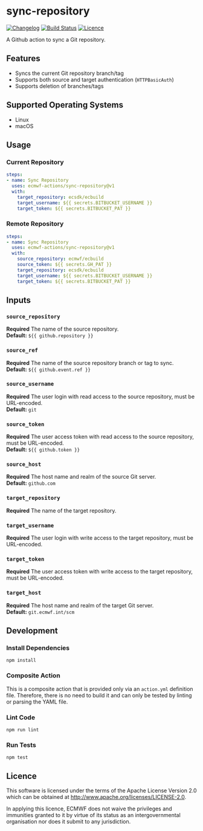 # sync-repository

[![Changelog](https://img.shields.io/github/package-json/v/ecmwf-actions/sync-repository)](CHANGELOG.md)
[![Build Status](https://img.shields.io/github/actions/workflow/status/ecmwf-actions/sync-repository/ci.yml?branch=main)](https://github.com/ecmwf-actions/sync-repository/actions/workflows/ci.yml)
[![Licence](https://img.shields.io/github/license/ecmwf-actions/sync-repository)](https://github.com/ecmwf-actions/sync-repository/blob/main/LICENSE)

A Github action to sync a Git repository.

## Features

* Syncs the current Git repository branch/tag
* Supports both source and target authentication (`HTTPBasicAuth`)
* Supports deletion of branches/tags

## Supported Operating Systems

* Linux
* macOS

## Usage

### Current Repository

```yaml
steps:
- name: Sync Repository
  uses: ecmwf-actions/sync-repository@v1
  with:
    target_repository: ecsdk/ecbuild
    target_username: ${{ secrets.BITBUCKET_USERNAME }}
    target_token: ${{ secrets.BITBUCKET_PAT }}
```

### Remote Repository

```yaml
steps:
- name: Sync Repository
  uses: ecmwf-actions/sync-repository@v1
  with:
    source_repository: ecmwf/ecbuild
    source_token: ${{ secrets.GH_PAT }}
    target_repository: ecsdk/ecbuild
    target_username: ${{ secrets.BITBUCKET_USERNAME }}
    target_token: ${{ secrets.BITBUCKET_PAT }}
```

## Inputs

### `source_repository`

**Required** The name of the source repository.  
**Default:** `${{ github.repository }}`

### `source_ref`

**Required** The name of the source repository branch or tag to sync.  
**Default:** `${{ github.event.ref }}`

### `source_username`

**Required** The user login with read access to the source repository, must be URL-encoded.  
**Default:** `git`

### `source_token`

**Required** The user access token with read access to the source repository, must be URL-encoded.  
**Default:** `${{ github.token }}`

### `source_host`

**Required** The host name and realm of the source Git server.  
**Default:** `github.com`

### `target_repository`

**Required** The name of the target repository.

### `target_username`

**Required** The user login with write access to the target repository, must be URL-encoded.

### `target_token`

**Required** The user access token with write access to the target repository, must be URL-encoded.

### `target_host`

**Required** The host name and realm of the target Git server.  
**Default:** `git.ecmwf.int/scm`

## Development

### Install Dependencies

```
npm install
```

### Composite Action

This is a composite action that is provided only via an `action.yml` definition file. Therefore, there is no need to build it and can only be tested by linting or parsing the YAML file.

### Lint Code

```
npm run lint
```

### Run Tests

```
npm test
```

## Licence

This software is licensed under the terms of the Apache License Version 2.0 which can be obtained at http://www.apache.org/licenses/LICENSE-2.0.

In applying this licence, ECMWF does not waive the privileges and immunities granted to it by virtue of its status as an intergovernmental organisation nor does it submit to any jurisdiction.
